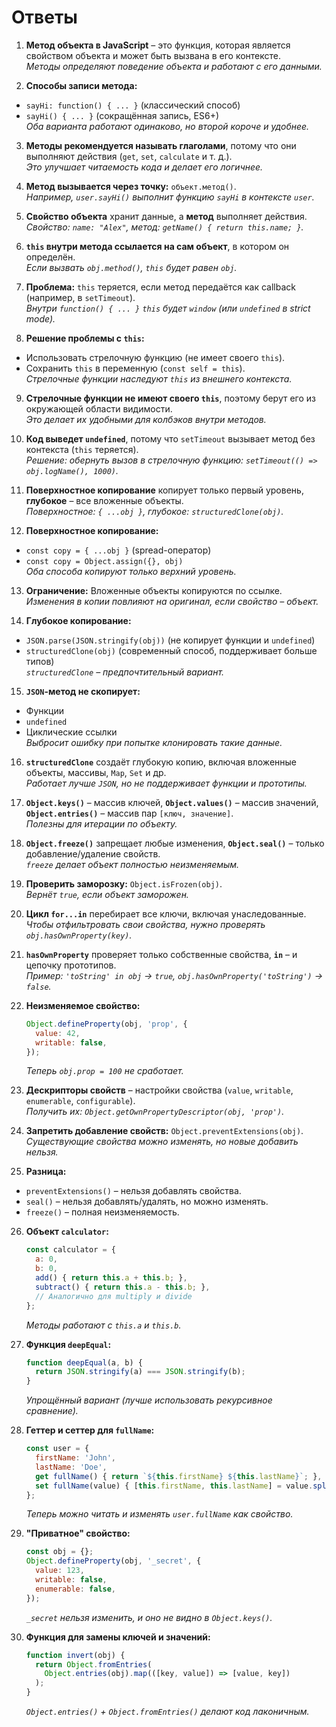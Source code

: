 # Ответы

1. **Метод объекта в JavaScript** – это функция, которая является свойством объекта и может быть вызвана в его контексте.  
   *Методы определяют поведение объекта и работают с его данными.*

2. **Способы записи метода:**
  - `sayHi: function() { ... }` (классический способ)
  - `sayHi() { ... }` (сокращённая запись, ES6+)  
    *Оба варианта работают одинаково, но второй короче и удобнее.*

3. **Методы рекомендуется называть глаголами**, потому что они выполняют действия (`get`, `set`, `calculate` и т. д.).  
   *Это улучшает читаемость кода и делает его логичнее.*

4. **Метод вызывается через точку:** `объект.метод()`.  
   *Например, `user.sayHi()` выполнит функцию `sayHi` в контексте `user`.*

5. **Свойство объекта** хранит данные, а **метод** выполняет действия.  
   *Свойство: `name: "Alex"`, метод: `getName() { return this.name; }`.*

6. **`this` внутри метода ссылается на сам объект**, в котором он определён.  
   *Если вызвать `obj.method()`, `this` будет равен `obj`.*

7. **Проблема:** `this` теряется, если метод передаётся как callback (например, в `setTimeout`).  
   *Внутри `function() { ... }` `this` будет `window` (или `undefined` в strict mode).*

8. **Решение проблемы с `this`:**
  - Использовать стрелочную функцию (не имеет своего `this`).
  - Сохранить `this` в переменную (`const self = this`).  
    *Стрелочные функции наследуют `this` из внешнего контекста.*

9. **Стрелочные функции не имеют своего `this`**, поэтому берут его из окружающей области видимости.  
   *Это делает их удобными для колбэков внутри методов.*

10. **Код выведет `undefined`**, потому что `setTimeout` вызывает метод без контекста (`this` теряется).  
    *Решение: обернуть вызов в стрелочную функцию: `setTimeout(() => obj.logName(), 1000)`.*

11. **Поверхностное копирование** копирует только первый уровень, **глубокое** – все вложенные объекты.  
    *Поверхностное: `{ ...obj }`, глубокое: `structuredClone(obj)`.*

12. **Поверхностное копирование:**
  - `const copy = { ...obj }` (spread-оператор)
  - `const copy = Object.assign({}, obj)`  
    *Оба способа копируют только верхний уровень.*

13. **Ограничение:** Вложенные объекты копируются по ссылке.  
    *Изменения в копии повлияют на оригинал, если свойство – объект.*

14. **Глубокое копирование:**
  - `JSON.parse(JSON.stringify(obj))` (не копирует функции и `undefined`)
  - `structuredClone(obj)` (современный способ, поддерживает больше типов)  
    *`structuredClone` – предпочтительный вариант.*

15. **`JSON`-метод не скопирует:**
  - Функции
  - `undefined`
  - Циклические ссылки  
    *Выбросит ошибку при попытке клонировать такие данные.*

16. **`structuredClone`** создаёт глубокую копию, включая вложенные объекты, массивы, `Map`, `Set` и др.  
    *Работает лучше `JSON`, но не поддерживает функции и прототипы.*

17. **`Object.keys()`** – массив ключей, **`Object.values()`** – массив значений, **`Object.entries()`** – массив пар `[ключ, значение]`.  
    *Полезны для итерации по объекту.*

18. **`Object.freeze()`** запрещает любые изменения, **`Object.seal()`** – только добавление/удаление свойств.  
    *`freeze` делает объект полностью неизменяемым.*

19. **Проверить заморозку:** `Object.isFrozen(obj)`.  
    *Вернёт `true`, если объект заморожен.*

20. **Цикл `for...in`** перебирает все ключи, включая унаследованные.  
    *Чтобы отфильтровать свои свойства, нужно проверять `obj.hasOwnProperty(key)`.*

21. **`hasOwnProperty`** проверяет только собственные свойства, **`in`** – и цепочку прототипов.  
    *Пример: `'toString' in obj` → `true`, `obj.hasOwnProperty('toString')` → `false`.*

22. **Неизменяемое свойство:**
    ```javascript
    Object.defineProperty(obj, 'prop', {
      value: 42,
      writable: false,
    });
    ```
    *Теперь `obj.prop = 100` не сработает.*

23. **Дескрипторы свойств** – настройки свойства (`value`, `writable`, `enumerable`, `configurable`).  
    *Получить их: `Object.getOwnPropertyDescriptor(obj, 'prop')`.*

24. **Запретить добавление свойств:** `Object.preventExtensions(obj)`.  
    *Существующие свойства можно изменять, но новые добавить нельзя.*

25. **Разница:**
  - `preventExtensions()` – нельзя добавлять свойства.
  - `seal()` – нельзя добавлять/удалять, но можно изменять.
  - `freeze()` – полная неизменяемость.

26. **Объект `calculator`:**
    ```javascript
    const calculator = {
      a: 0,
      b: 0,
      add() { return this.a + this.b; },
      subtract() { return this.a - this.b; },
      // Аналогично для multiply и divide
    };
    ```
    *Методы работают с `this.a` и `this.b`.*

27. **Функция `deepEqual`:**
    ```javascript
    function deepEqual(a, b) {
      return JSON.stringify(a) === JSON.stringify(b);
    }
    ```
    *Упрощённый вариант (лучше использовать рекурсивное сравнение).*

28. **Геттер и сеттер для `fullName`:**
    ```javascript
    const user = {
      firstName: 'John',
      lastName: 'Doe',
      get fullName() { return `${this.firstName} ${this.lastName}`; },
      set fullName(value) { [this.firstName, this.lastName] = value.split(' '); },
    };
    ```
    *Теперь можно читать и изменять `user.fullName` как свойство.*

29. **"Приватное" свойство:**
    ```javascript
    const obj = {};
    Object.defineProperty(obj, '_secret', {
      value: 123,
      writable: false,
      enumerable: false,
    });
    ```
    *`_secret` нельзя изменить, и оно не видно в `Object.keys()`.*

30. **Функция для замены ключей и значений:**
    ```javascript
    function invert(obj) {
      return Object.fromEntries(
        Object.entries(obj).map(([key, value]) => [value, key])
      );
    }
    ```
    *`Object.entries()` + `Object.fromEntries()` делают код лаконичным.*
